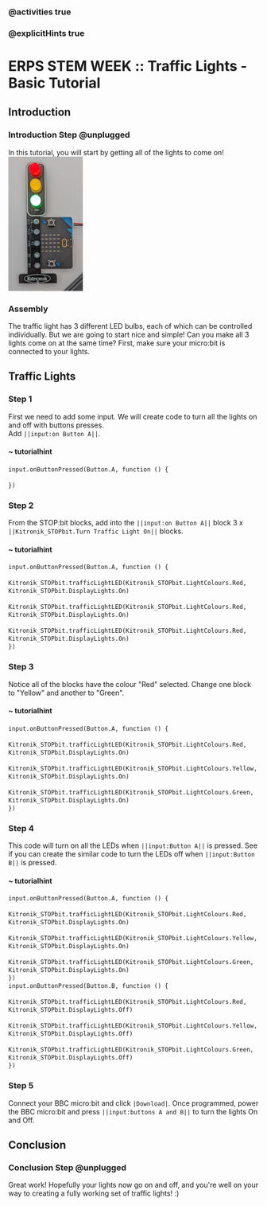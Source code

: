 ### @activities true
### @explicitHints true

# ERPS STEM WEEK :: Traffic Lights - Basic Tutorial

## Introduction
### Introduction Step @unplugged
In this tutorial, you will start by getting all of the lights to come on!
![All lights lit up](https://raw.githubusercontent.com/niaxotim/erps-stem-week-2023/master/assets/traffic_lights_basic.png)


### Assembly
The traffic light has 3 different LED bulbs, each of which can be controlled individually.
But we are going to start nice and simple! Can you make all 3 lights come on
at the same time?  First, make sure your micro:bit is connected to your lights.

## Traffic Lights
### Step 1

First we need to add some input. We will create code to turn all the lights on and off with buttons presses.  
Add ``||input:on Button A||``.

#### ~ tutorialhint
```blocks
input.onButtonPressed(Button.A, function () {
	
})
```

### Step 2

From the STOP:bit blocks, add into the ``||input:on Button A||`` block 3 x ``||Kitronik_STOPbit.Turn Traffic Light On||`` blocks.

#### ~ tutorialhint
```blocks
input.onButtonPressed(Button.A, function () {
    Kitronik_STOPbit.trafficLightLED(Kitronik_STOPbit.LightColours.Red, Kitronik_STOPbit.DisplayLights.On)
    Kitronik_STOPbit.trafficLightLED(Kitronik_STOPbit.LightColours.Red, Kitronik_STOPbit.DisplayLights.On)
    Kitronik_STOPbit.trafficLightLED(Kitronik_STOPbit.LightColours.Red, Kitronik_STOPbit.DisplayLights.On)
})
```

### Step 3
Notice all of the blocks have the colour "Red" selected.  Change one block to "Yellow" and another to "Green".
#### ~ tutorialhint
```blocks
input.onButtonPressed(Button.A, function () {
    Kitronik_STOPbit.trafficLightLED(Kitronik_STOPbit.LightColours.Red, Kitronik_STOPbit.DisplayLights.On)
    Kitronik_STOPbit.trafficLightLED(Kitronik_STOPbit.LightColours.Yellow, Kitronik_STOPbit.DisplayLights.On)
    Kitronik_STOPbit.trafficLightLED(Kitronik_STOPbit.LightColours.Green, Kitronik_STOPbit.DisplayLights.On)
})
```

### Step 4
This code will turn on all the LEDs when ``||input:Button A||`` is pressed. See if you can create the similar code to turn the LEDs off when ``||input:Button B||`` is pressed.
#### ~ tutorialhint
```blocks
input.onButtonPressed(Button.A, function () {
    Kitronik_STOPbit.trafficLightLED(Kitronik_STOPbit.LightColours.Red, Kitronik_STOPbit.DisplayLights.On)
    Kitronik_STOPbit.trafficLightLED(Kitronik_STOPbit.LightColours.Yellow, Kitronik_STOPbit.DisplayLights.On)
    Kitronik_STOPbit.trafficLightLED(Kitronik_STOPbit.LightColours.Green, Kitronik_STOPbit.DisplayLights.On)
})
input.onButtonPressed(Button.B, function () {
    Kitronik_STOPbit.trafficLightLED(Kitronik_STOPbit.LightColours.Red, Kitronik_STOPbit.DisplayLights.Off)
    Kitronik_STOPbit.trafficLightLED(Kitronik_STOPbit.LightColours.Yellow, Kitronik_STOPbit.DisplayLights.Off)
    Kitronik_STOPbit.trafficLightLED(Kitronik_STOPbit.LightColours.Green, Kitronik_STOPbit.DisplayLights.Off)
})
```

### Step 5
Connect your BBC micro:bit and click ``|Download|``. Once programmed, power the BBC micro:bit and press ``||input:buttons A and B||`` to turn the lights On and Off.

## Conclusion
### Conclusion Step @unplugged
Great work! Hopefully your lights now go on and off, and you're well on your
way to creating a fully working set of traffic lights! :)